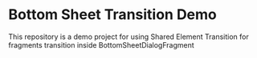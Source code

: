 # Bottom Sheet Transition Demo
This repository is a demo project for using Shared Element Transition for fragments transition inside BottomSheetDialogFragment
